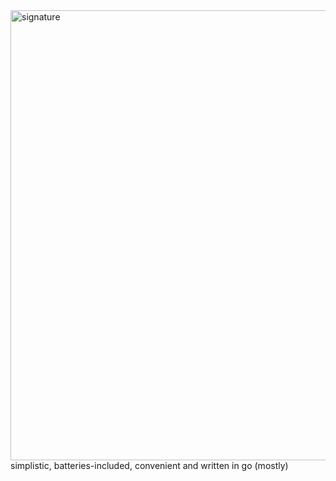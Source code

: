 <img width="2200" height="720" alt="signature" src="https://github.com/user-attachments/assets/413637c9-ade6-4e01-a56b-5f223f7077aa" />
<br>
simplistic, batteries-included, convenient and written in go (mostly)
